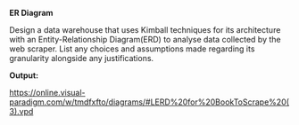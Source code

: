 
**ER Diagram**

Design a data warehouse that uses Kimball techniques for its architecture with an Entity-Relationship Diagram(ERD) to analyse data collected by the web scraper.
List any choices and assumptions made regarding its granularity alongside any justifications.

**Output:**
   
   https://online.visual-paradigm.com/w/tmdfxfto/diagrams/#LERD%20for%20BookToScrape%20(3).vpd
